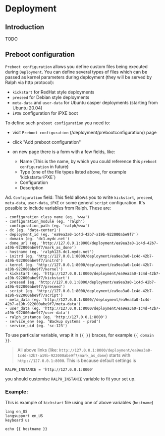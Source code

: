 # Deployment

## Introduction

TODO

## Preboot configuration

`Preboot configuration` allows you define custom files being executed during
`Deployment`. You can define several types of files which can be passed as
kernel parameters during deployment (they will be served by Ralph via http
protocol):

 - `kickstart` for RedHat style deployments
 - `preseed` for Debian style deployments
 - `meta-data` and `user-data` for Ubuntu casper deployments (starting from
Ubuntu 20.04)
 - `iPXE` configuration for iPXE boot

To define such `preboot configuration` you need to:
- visit `Preboot configuration` (/deployment/prebootconfiguration/) page
- click "Add preboot configuration"
- on new page there is a form with a few fields, like:

    - Name (This is the name, by which you could reference this `preboot
      configuration` in future)
    - Type (one of the file types listed above, for example 'kickstart` or `iPXE`)
    - Configuration
    - Description


Ad. `Configuration` field:
This field allows you to write `kickstart`, `preseed`, `meta-data`, `user-data`, `iPXE` or some general `script` configuration.
It's possible to include variables from Ralph. These are:

    - configuration_class_name (eg. 'www')
    - configuration_module (eg. 'ralph')
    - configuration_path (eg. 'ralph/www')
    - dc (eg. 'data-center1')
    - deployment_id (eg. 'ea9ea3a0-1c4d-42b7-a19b-922000abe9f7')
    - domain (eg. 'dc1.mydc.net')
    - done_url (eg. 'http://127.0.0.1:8000/deployment/ea9ea3a0-1c4d-42b7-a19b-922000abe9f7/mark_as_done')
    - hostname (eg. 'ralph123.dc1.mydc.net')
    - initrd (eg. 'http://127.0.0.1:8000/deployment/ea9ea3a0-1c4d-42b7-a19b-922000abe9f7/initrd')
    - kernel (eg. 'http://127.0.0.1:8000/deployment/ea9ea3a0-1c4d-42b7-a19b-922000abe9f7/kernel')
    - kickstart (eg. 'http://127.0.0.1:8000/deployment/ea9ea3a0-1c4d-42b7-a19b-922000abe9f7/kickstart')
    - preseed (eg. 'http://127.0.0.1:8000/deployment/ea9ea3a0-1c4d-42b7-a19b-922000abe9f7/preseed')
    - script (eg. 'http://127.0.0.1:8000/deployment/ea9ea3a0-1c4d-42b7-a19b-922000abe9f7/script')
    - meta_data (eg. 'http://127.0.0.1:8000//deployment/ea9ea3a0-1c4d-42b7-a19b-922000abe9f7/meta-data')
    - user_data (eg. 'http://127.0.0.1:8000/deployment/ea9ea3a0-1c4d-42b7-a19b-922000abe9f7/user-data')
    - ralph_instance (eg. 'http://127.0.0.1:8000')
    - service_env (eg. 'Backup systems - prod')
    - service_uid (eg. 'sc-123')

To use particular variable, wrap it in `{{ }}` braces, for example `{{ domain }}`.


> All above links (like: `http://127.0.0.1:8000/deployment/ea9ea3a0-1c4d-42b7-a19b-922000abe9f7/mark_as_done`) starts with `http://127.0.0.1:8000`. This is because default settings is
```
RALPH_INSTANCE = 'http://127.0.0.1:8000'
```
you should customise `RALPH_INSTANCE` variable to fit your set up.


### Example:

This is example of `kickstart` file using one of above variables (`hostname`)
```
lang en_US
langsupport en_US
keyboard us

echo {{ hostname }}
```
